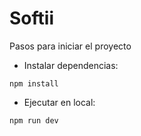 # Softii

Pasos para iniciar el proyecto

- Instalar dependencias:

```shell
npm install
```

- Ejecutar en local:

```shell
npm run dev
```
